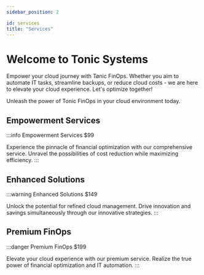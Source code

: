 ```yaml
---
sidebar_position: 2

id: services
title: "Services"
---
```


# Welcome to Tonic Systems

Empower your cloud journey with Tønic FinOps. Whether you aim to automate IT tasks, streamline backups, or reduce cloud costs - we are here to elevate your cloud experience. Let's optimize together!

Unleash the power of Tonic FinOps in your cloud environment today.

## Empowerment Services

:::info Empowerment Services
$99

Experience the pinnacle of financial optimization with our comprehensive service. Unravel the possibilities of cost reduction while maximizing efficiency.
:::

## Enhanced Solutions

:::warning Enhanced Solutions
$149

Unlock the potential for refined cloud management. Drive innovation and savings simultaneously through our innovative strategies.
:::


## Premium FinOps

:::danger Premium FinOps
$199

Elevate your cloud experience with our premium service. Realize the true power of financial optimization and IT automation.
:::
